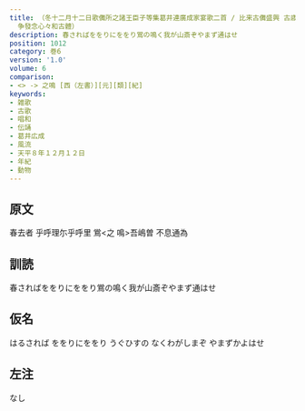 ```yaml
---
title: （冬十二月十二日歌儛所之諸王臣子等集葛井連廣成家宴歌二首 / 比来古儛盛興 古歳漸晩 理宜共盡古情同唱<古>歌 故擬此趣<輙>獻古曲二節 風流意氣之士儻有此集之中
  争發念心々和古體）
description: 春さればををりにををり鴬の鳴く我が山斎ぞやまず通はせ
position: 1012
category: 巻6
version: '1.0'
volume: 6
comparison:
- <> -> 之鳴 [西（左書）][元][類][紀]
keywords:
- 雑歌
- 古歌
- 唱和
- 伝誦
- 葛井広成
- 風流
- 天平８年１２月１２日
- 年紀
- 動物
---
```


## 原文

春去者 乎呼理尓乎呼里 鴬<之 鳴>吾嶋曽 不息通為

## 訓読

春さればををりにををり鴬の鳴く我が山斎ぞやまず通はせ

## 仮名

はるされば ををりにををり うぐひすの なくわがしまぞ やまずかよはせ

## 左注

なし
